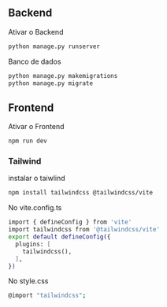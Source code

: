 ## Backend
Ativar o Backend

```bash
python manage.py runserver
```
Banco de dados
```bash
python manage.py makemigrations
python manage.py migrate
```

## Frontend
Ativar o Frontend

```bash
npm run dev
```

### Tailwind
instalar o taiwlind
```bash
npm install tailwindcss @tailwindcss/vite
```

No vite.config.ts
```bash
import { defineConfig } from 'vite'
import tailwindcss from '@tailwindcss/vite'
export default defineConfig({
  plugins: [
    tailwindcss(),
  ],
})
```

No style.css
```bash
@import "tailwindcss";
```
